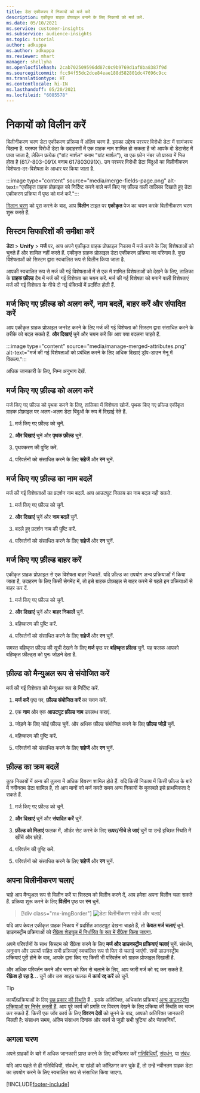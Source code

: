 ```yaml
---
title: डेटा एकीकरण में निकायों को मर्ज करें
description: एकीकृत ग्राहक प्रोफाइल बनाने के लिए निकायों को मर्ज करें.
ms.date: 05/10/2021
ms.service: customer-insights
ms.subservice: audience-insights
ms.topic: tutorial
author: adkuppa
ms.author: adkuppa
ms.reviewer: mhart
manager: shellyha
ms.openlocfilehash: 2cab702509596dd87c0c9b9769d1af8ba8387f9d
ms.sourcegitcommit: fcc94f55dc2dce84eae188d582801dc47696c9cc
ms.translationtype: HT
ms.contentlocale: hi-IN
ms.lasthandoff: 05/20/2021
ms.locfileid: "6085578"
---
```

# <a name="merge-entities"></a>निकायों को विलीन करें

विलीनीकरण चरण डेटा एकीकरण प्रक्रिया में अंतिम चरण है. इसका उद्देश्य परस्पर विरोधी डेटा में सामंजस्य बिठाना है. परस्पर विरोधी डेटा के उदाहरणों में एक ग्राहक नाम शामिल हो सकता है जो आपके दो डेटासेट में पाया जाता है, लेकिन प्रत्येक ("ग्रांट मार्शल" बनाम "ग्रांट मार्शल"), या एक फ़ोन नंबर जो प्रारूप में भिन्न होता है (617-803-091X बनाम 617803091X). उन परस्पर विरोधी डेटा बिंदुओं का विलीनीकरण विशेषता-दर-विशेषता के आधार पर किया जाता है.

:::image type="content" source="media/merge-fields-page.png" alt-text="एकीकृत ग्राहक प्रोफ़ाइल को निर्दिष्ट करने वाले मर्ज किए गए फ़ील्ड वाली तालिका दिखाते हुए डेटा एकीकरण प्रक्रिया में पृष्ठ को मर्ज करें.":::

[मिलान चरण](match-entities.md) को पूरा करने के बाद, आप **विलीन** टाइल पर **एकीकृत** पेज का चयन करके विलीनीकरण चरण शुरू करते हैं.

## <a name="review-system-recommendations"></a>सिस्टम सिफारिशों की समीक्षा करें

**डेटा** > **Unify** > **मर्ज** पर, आप अपने एकीकृत ग्राहक प्रोफ़ाइल निकाय में मर्ज करने के लिए विशेषताओं को चुनते हैं और शामिल नहीं करते हैं. एकीकृत ग्राहक प्रोफ़ाइल डेटा एकीकरण प्रक्रिया का परिणाम है. कुछ विशेषताओं को सिस्टम द्वारा स्वचालित रूप से विलीन किया जाता है.

आपकी स्वचालित रूप से मर्ज की गई विशेषताओं में से एक में शामिल विशेषताओं को देखने के लिए, तालिका के **ग्राहक फ़ील्ड** टैब में मर्ज की गई विशेषता का चयन करें. मर्ज की गई विशेषता को बनाने वाली विशेषताएं मर्ज की गई विशेषता के नीचे दो नई पंक्तियों में प्रदर्शित होती हैं.

## <a name="separate-rename-exclude-and-edit-merged-fields"></a>मर्ज किए गए फ़ील्ड को अलग करें, नाम बदलें, बाहर करें और संपादित करें

आप एकीकृत ग्राहक प्रोफ़ाइल जनरेट करने के लिए मर्ज की गई विशेषता को सिस्टम द्वारा संसाधित करने के तरीके को बदल सकते हैं. **और दिखाएं** चुनें और चयन करें कि आप क्या बदलना चाहते हैं.

:::image type="content" source="media/manage-merged-attributes.png" alt-text="मर्ज की गई विशेषताओं को प्रबंधित करने के लिए अधिक दिखाएं ड्रॉप-डाउन मेनू में विकल्प.":::

अधिक जानकारी के लिए, निम्न अनुभाग देखें.

## <a name="separate-merged-fields"></a>मर्ज किए गए फ़ील्ड को अलग करें

मर्ज किए गए फ़ील्ड को पृथक करने के लिए, तालिका में विशेषता खोजें. पृथक किए गए फ़ील्ड एकीकृत ग्राहक प्रोफ़ाइल पर अलग-अलग डेटा बिंदुओं के रूप में दिखाई देते हैं. 

1. मर्ज किए गए फ़ील्ड को चुनें.
  
1. **और दिखाएं** चुनें और **पृथक फ़ील्ड** चुनें.
 
1. पृथक्करण की पुष्टि करें.

1. परिवर्तनों को संसाधित करने के लिए **सहेजें** और **रन** चुनें.

## <a name="rename-merged-fields"></a>मर्ज किए गए फ़ील्ड का नाम बदलें

मर्ज की गई विशेषताओं का प्रदर्शन नाम बदलें. आप आउटपुट निकाय का नाम बदल नही सकते.

1. मर्ज किए गए फ़ील्ड को चुनें.
  
1. **और दिखाएं** चुनें और **नाम बदलें** चुनें.

1. बदले हुए प्रदर्शन नाम की पुष्टि करें. 

1. परिवर्तनों को संसाधित करने के लिए **सहेजें** और **रन** चुनें.

## <a name="exclude-merged-fields"></a>मर्ज किए गए फ़ील्ड बाहर करें

एकीकृत ग्राहक प्रोफ़ाइल से एक विशेषता बाहर निकालें. यदि फ़ील्ड का उपयोग अन्य प्रक्रियाओं में किया जाता है, उदाहरण के लिए किसी सेगमेंट में, तो इसे ग्राहक प्रोफ़ाइल से बाहर करने से पहले इन प्रक्रियाओं से बाहर कर दें. 

1. मर्ज किए गए फ़ील्ड को चुनें.
  
1. **और दिखाएं** चुनें और **बाहर निकालें** चुनें.

1. बहिष्करण की पुष्टि करें.

1. परिवर्तनों को संसाधित करने के लिए **सहेजें** और **रन** चुनें. 

समस्त बहिष्कृत फ़ील्ड की सूची देखने के लिए **मर्ज** पृष्ठ पर **बहिष्कृत फ़ील्ड** चुनें. यह फलक आपको बहिष्कृत फ़ील्ड्स को पुनः जोड़ने देता है.

## <a name="manually-combine-fields"></a>फ़ील्ड को मैन्युअल रूप से संयोजित करें

मर्ज की गई विशेषता को मैन्युअल रूप से निर्दिष्ट करें. 

1. **मर्ज करें** पृष्ठ पर, **फ़ील्ड संयोजित करें** का चयन करें.

1. एक **नाम** और एक **आउटपुट फ़ील्ड नाम** उपलब्ध कराएं.

1. जोड़ने के लिए कोई फ़ील्ड चुनें. और अधिक फ़ील्ड संयोजित करने के लिए **फ़ील्ड जोड़ें** चुनें.

1. बहिष्करण की पुष्टि करें.

1. परिवर्तनों को संसाधित करने के लिए **सहेजें** और **रन** चुनें. 

## <a name="change-the-order-of-fields"></a>फ़ील्ड का क्रम बदलें

कुछ निकायों में अन्य की तुलना में अधिक विवरण शामिल होते हैं. यदि किसी निकाय में किसी फ़ील्ड के बारे में नवीनतम डेटा शामिल है, तो आप मानों को मर्ज करते समय अन्य निकायों के मुकाबले इसे प्राथमिकता दे सकते हैं.

1. मर्ज किए गए फ़ील्ड को चुनें.
  
1. **और दिखाएं** चुनें और **संपादित करें** चुनें.

1. **फ़ील्ड को मिलाएं** फलक में, ऑर्डर सेट करने के लिए **ऊपर/नीचे ले जाएं** चुनें या उन्हें इच्छित स्थिति में खींचें और छोड़ें.

1. परिवर्तन की पुष्टि करें.

1. परिवर्तनों को संसाधित करने के लिए **सहेजें** और **रन** चुनें.

## <a name="run-your-merge"></a>अपना विलीनीकरण चलाएं

चाहे आप मैन्युअल रूप से विलीन करें या सिस्टम को विलीन करने दें, आप हमेशा अपना विलीन चला सकते हैं. प्रक्रिया शुरू करने के लिए **विलीन** पृष्ठ पर **रन** चुनें.

> [!div class="mx-imgBorder"]
> ![डेटा विलीनीकरण सहेजें और चलाएँ](media/configure-data-merge-save-run.png "डेटा विलीनीकरण सहेजें और चलाएँ")

यदि आप केवल एकीकृत ग्राहक निकाय में प्रदर्शित आउटपुट देखना चाहते हैं, तो **केवल मर्ज चलाएं** चुनें. डाउनस्ट्रीम प्रक्रियाओं को [रीफ्रेश शेड्यूल में निर्धारित के रूप में रीफ्रेश किया जाएगा](system.md#schedule-tab).

अपने परिवर्तनों के साथ सिस्टम को रीफ्रेश करने के लिए **मर्ज और डाउनस्ट्रीम प्रक्रियाएं चलाएं** चुनें. संवर्धन, अनुभाग और उपायों सहित सभी प्रक्रियाएं स्वचालित रूप से फिर से चलाई जाएंगी. सभी डाउनस्ट्रीम प्रक्रियाएं पूरी होने के बाद, आपके द्वारा किए गए किसी भी परिवर्तन को ग्राहक प्रोफाइल दिखाती है.

और अधिक परिवर्तन करने और चरण को फिर से चलाने के लिए, आप जारी मर्ज को रद्द कर सकते हैं. **रीफ़्रेश हो रहा है...** चुनें और उस साइड फलक में **कार्य रद्द करें** को चुनें.

> [!TIP]
> कार्यों/प्रक्रियाओं के लिए [छह प्रकार की स्थिति](system.md#status-types) हैं . इसके अतिरिक्त, अधिकांश प्रक्रियाएं [अन्य डाउनस्ट्रीम प्रक्रियाओं पर निर्भर करती हैं](system.md#refresh-policies). आप पूरे कार्य की प्रगति पर विवरण देखने के लिए प्रक्रिया की स्थिति का चयन कर सकते हैं. किसी एक जॉब कार्य के लिए **विवरण देखें** को चुनने के बाद, आपको अतिरिक्त जानकारी मिलती है: संसाधन समय, अंतिम संसाधन दिनांक और कार्य से जुड़ी सभी त्रुटियां और चेतावनियाँ.

## <a name="next-step"></a>अगला चरण

अपने ग्राहकों के बारे में अधिक जानकारी प्राप्त करने के लिए कॉन्फ़िगर करें [गतिविधियाँ](activities.md), [संवर्धन](enrichment-hub.md), या [संबंध](relationships.md).

यदि आप पहले से ही गतिविधियों, संवर्धन, या खंडों को कॉन्फ़िगर कर चुके हैं, तो उन्हें नवीनतम ग्राहक डेटा का उपयोग करने के लिए स्वचालित रूप से संसाधित किया जाएगा.

[!INCLUDE[footer-include](../includes/footer-banner.md)]
